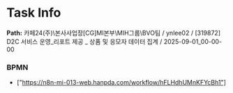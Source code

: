 # Task Info

**Path:** 카페24(주)\본사사업장\[CG]MI본부\MIH그룹\BVO팀 / ynlee02 / [319872] D2C 서비스 운영_리포트 제공 _ 상품 및 응모자 데이터 집계 / 2025-09-01_00-00-00

### BPMN
- ["https://n8n-mi-013-web.hanpda.com/workflow/hFLHdhUMnKFYcBh1"]

